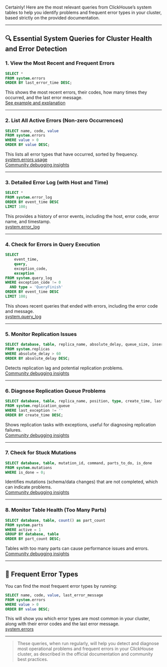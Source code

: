 Certainly! Here are the most relevant queries from ClickHouse’s system tables to help you identify problems and frequent error types in your cluster, based strictly on the provided documentation.

---

## 🔍 **Essential System Queries for Cluster Health and Error Detection**

### 1. **View the Most Recent and Frequent Errors**
```sql
SELECT *
FROM system.errors
ORDER BY last_error_time DESC;
```
This shows the most recent errors, their codes, how many times they occurred, and the last error message.  
[See example and explanation](https://clickhouse.com/docs/knowledgebase/useful-queries-for-troubleshooting#view-the-most-recent-errors)

---

### 2. **List All Active Errors (Non-zero Occurrences)**
```sql
SELECT name, code, value
FROM system.errors
WHERE value > 0
ORDER BY value DESC;
```
This lists all error types that have occurred, sorted by frequency.  
[system.errors usage](https://clickhouse.com/docs/operations/system-tables/errors)  
[Community debugging insights](https://clickhouse.com/docs/community-wisdom/debugging-insights)

---

### 3. **Detailed Error Log (with Host and Time)**
```sql
SELECT *
FROM system.error_log
ORDER BY event_time DESC
LIMIT 100;
```
This provides a history of error events, including the host, error code, error name, and timestamp.  
[system.error_log](https://clickhouse.com/docs/operations/system-tables/system-error-log)

---

### 4. **Check for Errors in Query Execution**
```sql
SELECT
    event_time,
    query,
    exception_code,
    exception
FROM system.query_log
WHERE exception_code != 0
  AND type = 'QueryFinish'
ORDER BY event_time DESC
LIMIT 100;
```
This shows recent queries that ended with errors, including the error code and message.  
[system.query_log](https://clickhouse.com/docs/operations/system-tables/query_log)

---

### 5. **Monitor Replication Issues**
```sql
SELECT database, table, replica_name, absolute_delay, queue_size, inserts_in_queue
FROM system.replicas
WHERE absolute_delay > 60
ORDER BY absolute_delay DESC;
```
Detects replication lag and potential replication problems.  
[Community debugging insights](https://clickhouse.com/docs/community-wisdom/debugging-insights)

---

### 6. **Diagnose Replication Queue Problems**
```sql
SELECT database, table, replica_name, position, type, create_time, last_exception
FROM system.replication_queue
WHERE last_exception != ''
ORDER BY create_time DESC;
```
Shows replication tasks with exceptions, useful for diagnosing replication failures.  
[Community debugging insights](https://clickhouse.com/docs/community-wisdom/debugging-insights)

---

### 7. **Check for Stuck Mutations**
```sql
SELECT database, table, mutation_id, command, parts_to_do, is_done
FROM system.mutations
WHERE is_done = 0;
```
Identifies mutations (schema/data changes) that are not completed, which can indicate problems.  
[Community debugging insights](https://clickhouse.com/docs/community-wisdom/debugging-insights)

---

### 8. **Monitor Table Health (Too Many Parts)**
```sql
SELECT database, table, count() as part_count
FROM system.parts
WHERE active = 1
GROUP BY database, table
ORDER BY part_count DESC;
```
Tables with too many parts can cause performance issues and errors.  
[Community debugging insights](https://clickhouse.com/docs/community-wisdom/debugging-insights)

---

## 🛑 **Frequent Error Types**

You can find the most frequent error types by running:
```sql
SELECT name, code, value, last_error_message
FROM system.errors
WHERE value > 0
ORDER BY value DESC;
```
This will show you which error types are most common in your cluster, along with their error codes and the last error message.  
[system.errors](https://clickhouse.com/docs/operations/system-tables/errors)

---

> These queries, when run regularly, will help you detect and diagnose most operational problems and frequent errors in your ClickHouse cluster, as described in the official documentation and community best practices.